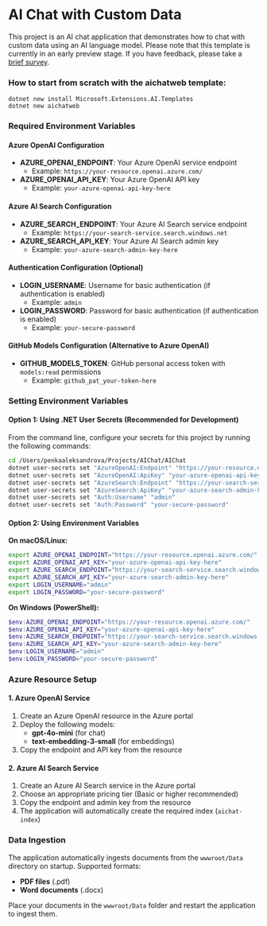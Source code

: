 # AI Chat with Custom Data

This project is an AI chat application that demonstrates how to chat with custom data using an AI language model. Please note that this template is currently in an early preview stage. If you have feedback, please take a [brief survey](https://aka.ms/dotnet-chat-templatePreview2-survey).

### How to start from scratch with the aichatweb template:

```
dotnet new install Microsoft.Extensions.AI.Templates
dotnet new aichatweb
```

### Required Environment Variables

#### Azure OpenAI Configuration
- **AZURE_OPENAI_ENDPOINT**: Your Azure OpenAI service endpoint
  - Example: `https://your-resource.openai.azure.com/`
- **AZURE_OPENAI_API_KEY**: Your Azure OpenAI API key
  - Example: `your-azure-openai-api-key-here`

#### Azure AI Search Configuration
- **AZURE_SEARCH_ENDPOINT**: Your Azure AI Search service endpoint
  - Example: `https://your-search-service.search.windows.net`
- **AZURE_SEARCH_API_KEY**: Your Azure AI Search admin key
  - Example: `your-azure-search-admin-key-here`

#### Authentication Configuration (Optional)
- **LOGIN_USERNAME**: Username for basic authentication (if authentication is enabled)
  - Example: `admin`
- **LOGIN_PASSWORD**: Password for basic authentication (if authentication is enabled)
  - Example: `your-secure-password`

#### GitHub Models Configuration (Alternative to Azure OpenAI)
- **GITHUB_MODELS_TOKEN**: GitHub personal access token with `models:read` permissions
  - Example: `github_pat_your-token-here`

### Setting Environment Variables

#### Option 1: Using .NET User Secrets (Recommended for Development)

From the command line, configure your secrets for this project by running the following commands:

```sh
cd /Users/penkaaleksandrova/Projects/AIChat/AIChat
dotnet user-secrets set "AzureOpenAI:Endpoint" "https://your-resource.openai.azure.com/"
dotnet user-secrets set "AzureOpenAI:ApiKey" "your-azure-openai-api-key-here"
dotnet user-secrets set "AzureSearch:Endpoint" "https://your-search-service.search.windows.net"
dotnet user-secrets set "AzureSearch:ApiKey" "your-azure-search-admin-key-here"
dotnet user-secrets set "Auth:Username" "admin"
dotnet user-secrets set "Auth:Password" "your-secure-password"
```

#### Option 2: Using Environment Variables

**On macOS/Linux:**
```sh
export AZURE_OPENAI_ENDPOINT="https://your-resource.openai.azure.com/"
export AZURE_OPENAI_API_KEY="your-azure-openai-api-key-here"
export AZURE_SEARCH_ENDPOINT="https://your-search-service.search.windows.net"
export AZURE_SEARCH_API_KEY="your-azure-search-admin-key-here"
export LOGIN_USERNAME="admin"
export LOGIN_PASSWORD="your-secure-password"
```

**On Windows (PowerShell):**
```powershell
$env:AZURE_OPENAI_ENDPOINT="https://your-resource.openai.azure.com/"
$env:AZURE_OPENAI_API_KEY="your-azure-openai-api-key-here"
$env:AZURE_SEARCH_ENDPOINT="https://your-search-service.search.windows.net"
$env:AZURE_SEARCH_API_KEY="your-azure-search-admin-key-here"
$env:LOGIN_USERNAME="admin"
$env:LOGIN_PASSWORD="your-secure-password"
```

### Azure Resource Setup

#### 1. Azure OpenAI Service
1. Create an Azure OpenAI resource in the Azure portal
2. Deploy the following models:
   - **gpt-4o-mini** (for chat)
   - **text-embedding-3-small** (for embeddings)
3. Copy the endpoint and API key from the resource

#### 2. Azure AI Search Service
1. Create an Azure AI Search service in the Azure portal
2. Choose an appropriate pricing tier (Basic or higher recommended)
3. Copy the endpoint and admin key from the resource
4. The application will automatically create the required index (`aichat-index`)

### Data Ingestion

The application automatically ingests documents from the `wwwroot/Data` directory on startup. Supported formats:
- **PDF files** (.pdf)
- **Word documents** (.docx)

Place your documents in the `wwwroot/Data` folder and restart the application to ingest them.
